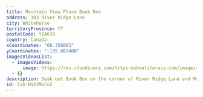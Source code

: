 ```yaml
---
title: Mountain View Place Book Box
address: 103 River Ridge Lane
city: Whitehorse
territoryProvince: YT
postalCode: Y1A6J9
country: Canada
xCoordinates: "60.756085"
yCoordinates: "-135.087488"
imagesVideosList:
  - imagesVideos:
      image: https://res.cloudinary.com/https-yukonliteracy-com/image/upload/q_35/v1671051752/103_River_Ridge_Lane_Mountain_View_Place_cvqjme.jpg
  - {}
description: Seak out Book Box on the corner of River Ridge Lane and Mountain View Place.
id: lib-M1XZMvCnZ
---
```

